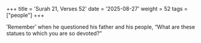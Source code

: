 +++
title = 'Surah 21, Verses 52'
date = '2025-08-27'
weight = 52
tags = ["people"]
+++

˹Remember˺ when he questioned his father and his people, “What are these statues to which you are so devoted?”